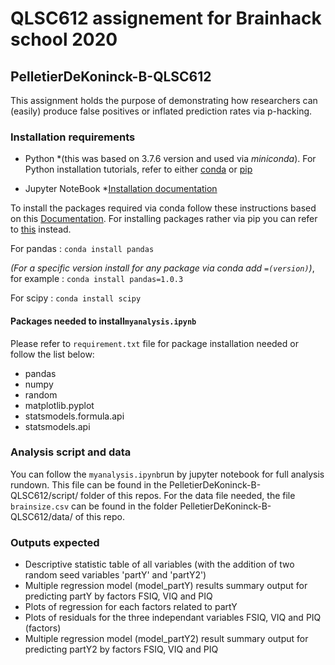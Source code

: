 # QLSC612 assignement for Brainhack school 2020

## PelletierDeKoninck-B-QLSC612

This assignment holds the purpose of demonstrating how researchers can (easily) produce false positives or inflated prediction rates via p-hacking.

### Installation requirements

* Python  *(this was based on 3.7.6 version and used via *miniconda*). For Python installation tutorials, refer to either [conda](https://docs.conda.io/projects/conda/en/latest/user-guide/install/index.html) or [pip](https://docs.python.org/3/using/index.html)

* Jupyter NoteBook *[Installation documentation](https://jupyter.org/install)

To install the packages required via conda follow these instructions based on this [Documentation](https://docs.anaconda.com/anaconda/user-guide/tasks/install-packages/). 
For installing packages rather via pip you can refer to [this](https://packaging.python.org/tutorials/installing-packages/) instead.

For pandas : ```conda install pandas``` 

*(For a specific version install for any package via conda add ```=(version)```)*, for example : ```conda install pandas=1.0.3 ``` 

For scipy :  ```conda install scipy```

#### Packages needed to install```myanalysis.ipynb```

Please refer to ```requirement.txt``` file for package installation needed or follow the list below: 

* pandas
* numpy
* random
* matplotlib.pyplot
* statsmodels.formula.api
* statsmodels.api


### Analysis script and data

You can follow the ```myanalysis.ipynb```run by jupyter notebook for full analysis rundown. This file can be found in the PelletierDeKoninck-B-QLSC612/script/ folder of this repos. 
For the data file needed, the file ```brainsize.csv``` can be found in the folder PelletierDeKoninck-B-QLSC612/data/
of this repo. 

### Outputs expected

* Descriptive statistic table of all variables (with the addition of two random seed variables 'partY' and 'partY2')
* Multiple regression model (model_partY) results summary output for predicting partY by factors FSIQ, VIQ and PIQ
* Plots of regression for each factors related to partY
* Plots of residuals for the three independant variables FSIQ, VIQ and PIQ (factors)
* Multiple regression model (model_partY2) result summary output for predicting partY2 by factors FSIQ, VIQ and PIQ




